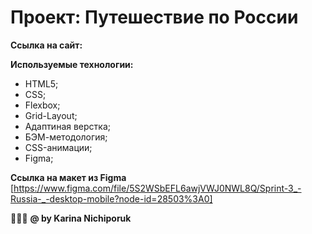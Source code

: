 # Проект: Путешествие по России



**Ссылка на сайт:**


**Используемые технологии:**
* HTML5;
* CSS;
* Flexbox;
* Grid-Layout;
* Адаптиная верстка;
* БЭМ-методология;
* CSS-анимации;
* Figma;
 

**Ссылка на макет из Figma** [https://www.figma.com/file/5S2WSbEFL6awjVWJ0NWL8Q/Sprint-3_-Russia-_-desktop-mobile?node-id=28503%3A0]


🙋🏻‍♀️
**@ by Karina Nichiporuk**
